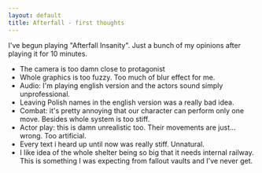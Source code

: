 ```yaml
--- 
layout: default
title: Afterfall - first thoughts
---
```


I've begun playing "Afterfall Insanity". Just a bunch of my opinions after playing it for 10 minutes.

* The camera is too damn close to protagonist
* Whole graphics is too fuzzy. Too much of blur effect for me.
* Audio: I'm playing english version and the actors sound simply unprofessional.
* Leaving Polish names in the english version was a really bad idea.
* Combat: it's pretty annoying that our character can perform only one move. Besides whole system is too stiff.
* Actor play: this is damn unrealistic too. Their movements are just... wrong. Too artificial.
* Every text i heard up until now was really stiff. Unnatural.
* I like idea of the whole shelter being so big that it needs internal railway. This is something I was expecting from fallout vaults and I've never get.
